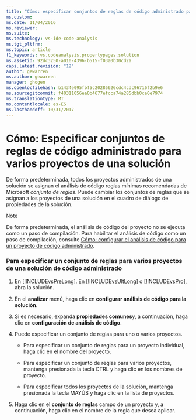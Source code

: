 ```yaml
---
title: "Cómo: especificar conjuntos de reglas de código administrado para varios proyectos en una solución | Documentos de Microsoft"
ms.custom: 
ms.date: 11/04/2016
ms.reviewer: 
ms.suite: 
ms.technology: vs-ide-code-analysis
ms.tgt_pltfrm: 
ms.topic: article
f1_keywords: vs.codeanalysis.propertypages.solution
ms.assetid: 92dc3250-a010-4396-b515-f03a0b30cd2a
caps.latest.revision: "12"
author: gewarren
ms.author: gewarren
manager: ghogen
ms.openlocfilehash: b1434e095fbf5c20286626cdc4cdc96716f2b9e6
ms.sourcegitcommit: f40311056ea0b4677efcca74a285dbb0ce0e7974
ms.translationtype: MT
ms.contentlocale: es-ES
ms.lasthandoff: 10/31/2017
---
```

# <a name="how-to-specify-managed-code-rule-sets-for-multiple-projects-in-a-solution"></a>Cómo: Especificar conjuntos de reglas de código administrado para varios proyectos de una solución
De forma predeterminada, todos los proyectos administrados de una solución se asignan el análisis de código reglas mínimas recomendadas de Microsoft *conjunto de reglas*. Puede cambiar los conjuntos de reglas que se asignan a los proyectos de una solución en el cuadro de diálogo de propiedades de la solución.  
  
> [!NOTE]
>  De forma predeterminada, el análisis de código del proyecto no se ejecuta como un paso de compilación. Para habilitar el análisis de código como un paso de compilación, consulte [Cómo: configurar el análisis de código para un proyecto de código administrado](../code-quality/how-to-configure-code-analysis-for-a-managed-code-project.md).  
  
### <a name="to-specify-a-rule-set-for-multiple-projects-in-a-managed-code--solution"></a>Para especificar un conjunto de reglas para varios proyectos de una solución de código administrado  
  
1.  En [!INCLUDE[vsPreLong](../code-quality/includes/vsprelong_md.md)]. En [!INCLUDE[vsUltLong](../code-quality/includes/vsultlong_md.md)] o [!INCLUDE[vsPro](../code-quality/includes/vspro_md.md)], abra la solución.  
  
2.  En el **analizar** menú, haga clic en **configurar análisis de código para la solución**.  
  
3.  Si es necesario, expanda **propiedades comunes**y, a continuación, haga clic en **configuración de análisis de código**.  
  
4.  Puede especificar un conjunto de reglas para uno o varios proyectos.  
  
    -   Para especificar un conjunto de reglas para un proyecto individual, haga clic en el nombre del proyecto.  
  
    -   Para especificar un conjunto de reglas para varios proyectos, mantenga presionada la tecla CTRL y haga clic en los nombres de proyecto.  
  
    -   Para especificar todos los proyectos de la solución, mantenga presionada la tecla MAYÚS y haga clic en la lista de proyectos.  
  
5.  Haga clic en el **conjunto de reglas** campo de un proyecto y, a continuación, haga clic en el nombre de la regla que desea aplicar.